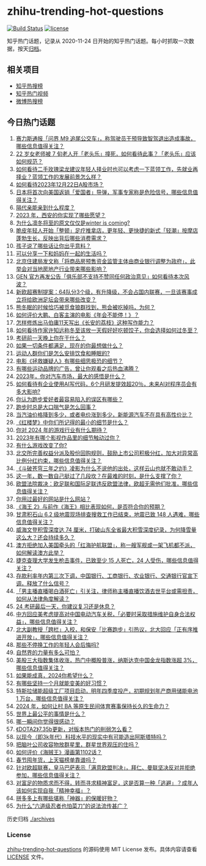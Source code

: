 # zhihu-trending-hot-questions

[![Build Status](https://github.com/justjavac/zhihu-trending-hot-questions/workflows/ci/badge.svg?branch=master)](https://github.com/justjavac/zhihu-trending-hot-questions/actions)
[![license](https://img.shields.io/github/license/justjavac/zhihu-trending-hot-questions)](https://github.com/justjavac/zhihu-trending-hot-questions/blob/master/LICENSE)

知乎热门话题，记录从 2020-11-24
日开始的知乎热门话题。每小时抓取一次数据，按天[归档](./archives)。

## 相关项目

- [知乎热搜榜](https://github.com/justjavac/zhihu-trending-top-search)
- [知乎热门视频](https://github.com/justjavac/zhihu-trending-hot-video)
- [微博热搜榜](https://github.com/justjavac/weibo-trending-hot-search)

## 今日热门话题

<!-- BEGIN -->
<!-- 最后更新时间 Sat Dec 23 2023 03:01:17 GMT+0800 (China Standard Time) -->

1. [赛力斯通报「问界 M9 追尾公交车」，称驾驶员干预导致智驾退出造成事故，哪些信息值得关注？](https://www.zhihu.com/question/636087816)
1. [22 岁女老师被 7 旬老人开「老头乐」撞死，如何看待此事？「老头乐」应该如何规范？](https://www.zhihu.com/question/636106797)
1. [如何看待二手玫瑰梁龙建议年轻人择业时也可以考虑一下蓝领工作，先就业再择业？蓝领工作的发展前景怎么样？](https://www.zhihu.com/question/636142569)
1. [如何看待2023年12月22日A股市场？](https://www.zhihu.com/question/636062936)
1. [日本将首次向美国返销「爱国者」导弹，军事专家称是危险信号，哪些信息值得关注？](https://www.zhihu.com/question/636069293)
1. [隔代亲能亲到什么程度？](https://www.zhihu.com/question/350687673)
1. [2023 年，西安的你实现了哪些愿望？](https://www.zhihu.com/question/635023019)
1. [为什么凛冬将至的原文仅仅是winter is coming?](https://www.zhihu.com/question/632562067)
1. [脆皮年轻人开始「整顿」足疗推拿店，更年轻、更快捷的新式「轻潮」按摩店蓬勃生长，反映出背后哪些消费需求？](https://www.zhihu.com/question/635894227)
1. [孩子说了哪些话让你出乎意料？](https://www.zhihu.com/question/589761725)
1. [可以分享一下和妈妈在一起的生活吗？](https://www.zhihu.com/question/629885745)
1. [北京住建局发文称「将商品房预售资金监管主体由商业银行调整为政府」，此举会对当地房地产行业带来哪些影响？](https://www.zhihu.com/question/636124092)
1. [GEN 官方再发公告「俱乐部不支持不赞同任何政治意见」如何看待本次风波？](https://www.zhihu.com/question/636062504)
1. [新欧超赛制提案：64队分3个级，有升降级，不会占国内联赛，一旦该赛事成立将给欧洲足坛会带来哪些改变？](https://www.zhihu.com/question/636001721)
1. [熊冬眠的时候恰巧被觅食狼群找到，熊会被吃掉吗，为何？](https://www.zhihu.com/question/635654712)
1. [如何评价大鹏、白客主演的电影《年会不能停！》？](https://www.zhihu.com/question/635323687)
1. [怎样修炼出马伯庸11天写出《长安的荔枝》这种写作能力？](https://www.zhihu.com/question/630021442)
1. [如何看待作家许知远称冬至该放一天假好好吃顿饺子，你会选择如何过冬至？](https://www.zhihu.com/question/636116307)
1. [考研前一天晚上你在干什么？](https://www.zhihu.com/question/635751305)
1. [如果一切条件都满足，现在的你最想做什么？](https://www.zhihu.com/question/632723912)
1. [运动人群你们是怎么安排饮食和睡眠的?](https://www.zhihu.com/question/635708829)
1. [电影《拯救嫌疑人》有哪些细思极恐的细节？](https://www.zhihu.com/question/628495319)
1. [有哪些运动品牌的广告，曾让你观看之后热血沸腾？](https://www.zhihu.com/question/634060308)
1. [2023年，你对汽车市场，最大的感悟是什么？](https://www.zhihu.com/question/634153181)
1. [如何看待有企业使用AI写代码，6个月研发提效超20％，未来AI对程序员会有多大影响?](https://www.zhihu.com/question/636089523)
1. [你认为跑步爱好者最容易陷入的误区有哪些？](https://www.zhihu.com/question/635464461)
1. [跑步时总是大口喘气是怎么回事？](https://www.zhihu.com/question/634623337)
1. [当汽油价格降到多少，或者电价涨到多少，新能源汽车不在具有高性价比？](https://www.zhihu.com/question/635516824)
1. [《红楼梦》中你们所记得的最小的细节是什么？](https://www.zhihu.com/question/39926189)
1. [你对 2024 年的游戏行业有什么期待？](https://www.zhihu.com/question/632325488)
1. [2023年有哪个影视作品里的细节触动过你？](https://www.zhihu.com/question/634975452)
1. [有什么游戏改变了你?](https://www.zhihu.com/question/634645616)
1. [北交所完善权益分派及股份回购规则，鼓励上市公司积极分红，加大对异常高比例分红约束，哪些信息值得关注？](https://www.zhihu.com/question/636148944)
1. [《斗破苍穹三年之约》凌影为什么不说他的出处，这样云山也就不敢动手？](https://www.zhihu.com/question/497574303)
1. [这一年，数一数自己挺过了几段坎？在最难的时刻，是什么支撑了你？](https://www.zhihu.com/question/632310899)
1. [欧盟法院裁决：欧足联和国际足联违反欧盟法律，欧超无需他们批准，哪些信息值得关注？](https://www.zhihu.com/question/636000258)
1. [你用过最好的网站是什么网站？](https://www.zhihu.com/question/301813619)
1. [《海王 2》与前作《海王》相比表现如何，是否符合你的预期？](https://www.zhihu.com/question/635631450)
1. [甘肃积石山 6.2 级地震现场排查搜救工作已结束，地震已致 148 人遇难，哪些信息值得关注？](https://www.zhihu.com/question/636126128)
1. [威海文登积雪深度达 74 厘米，打破山东全省最大积雪深度纪录，为何降雪量这么大？还会持续多久？](https://www.zhihu.com/question/636115716)
1. [澳方拒绝加入美国牵头的「红海护航联盟」，称一艘军舰或一架飞机都不派，如何解读澳方此举？](https://www.zhihu.com/question/636059762)
1. [捷克查理大学发生枪击事件，已致至少 15 人死亡，24 人受伤，哪些信息值得关注？](https://www.zhihu.com/question/636059870)
1. [存款利率年内第三次下调，中国银行、工商银行、农业银行、交通银行官宣下调，释放了什么信号？](https://www.zhihu.com/question/636027329)
1. [「男主播直播喝白酒死亡」引关注，律师称主播直播饮酒去世平台或需担责，如何从法律角度解读？](https://www.zhihu.com/question/635953655)
1. [24 考研最后一天，你建议复习还是休息？](https://www.zhihu.com/question/634447982)
1. [中方回应美考虑提高对中国电动汽车关税，「必要时采取措施维护自身合法权益」，哪些信息值得关注？](https://www.zhihu.com/question/635950413)
1. [北大副教授「跨栏」入校，和保安「比赛跑步」引热议，北大回应「正有序推进开放」，哪些信息值得关注？](https://www.zhihu.com/question/635960808)
1. [那些不停换工作的年轻人会后悔吗?](https://www.zhihu.com/question/634432704)
1. [自然界的力量有多么可怕？](https://www.zhihu.com/question/303685444)
1. [美股三大指数集体收涨，热门中概股普涨，纳斯达克中国金龙指数涨超 3%，哪些信息值得关注？](https://www.zhihu.com/question/636059867)
1. [如果能成真，2024你希望什么？](https://www.zhihu.com/question/635150480)
1. [有哪些坚持一个月就能变美的好习惯？](https://www.zhihu.com/question/632642135)
1. [特斯拉储能超级工厂项目启动，明年四季度投产，初期规划年产商用储能电池 1 万台，哪些信息值得关注？](https://www.zhihu.com/question/636122354)
1. [2024 年，如何让村 BA 等原生民间体育赛事保持长久的生命力？](https://www.zhihu.com/question/635301402)
1. [世界上最公平的事情是什么？](https://www.zhihu.com/question/630774354)
1. [哪一瞬间你觉得很感动？](https://www.zhihu.com/question/66356907)
1. [《DOTA2》7.35b更新，对版本热门的削弱怎么看？](https://www.zhihu.com/question/636062583)
1. [以现今（即3k年代）科技水平的现实中有可能造出阿斯塔特吗？](https://www.zhihu.com/question/457439153)
1. [把脑叶公司收容物放群星里，群星世界观压的住吗？](https://www.zhihu.com/question/631968900)
1. [如何评价《海贼王》漫画第1102话？](https://www.zhihu.com/question/636063437)
1. [春节囤年货，上天猫榜单靠谱吗？](https://www.zhihu.com/question/635777108)
1. [针对欧超联赛，皇马巴萨表示「满意欧盟判决」，拜仁、曼联坚决反对并拒绝参加，哪些信息值得关注？](https://www.zhihu.com/question/636001231)
1. [对富足的物质求而不得，转而寻求精神富足，这是否算一种「逃避」？成年人该如何实现自我「精神幸福」？](https://www.zhihu.com/question/633251871)
1. [拼多多上有哪些堪称「神器」的保暖好物？](https://www.zhihu.com/question/635923396)
1. [为什么“六道级忍者也怕菜刀”的说法流传甚广？](https://www.zhihu.com/question/620240009)

<!-- END -->

历史归档 [./archives](./archives)

### License

[zhihu-trending-hot-questions](https://github.com/justjavac/zhihu-trending-hot-questions)
的源码使用 MIT License 发布。具体内容请查看 [LICENSE](./LICENSE) 文件。
